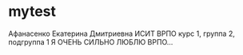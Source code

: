 # mytest
Афанасенко
Екатерина
Дмитриевна
ИСИТ
ВРПО
курс 1, группа 2, подгруппа 1
Я ОЧЕНЬ СИЛЬНО ЛЮБЛЮ ВРПО...
